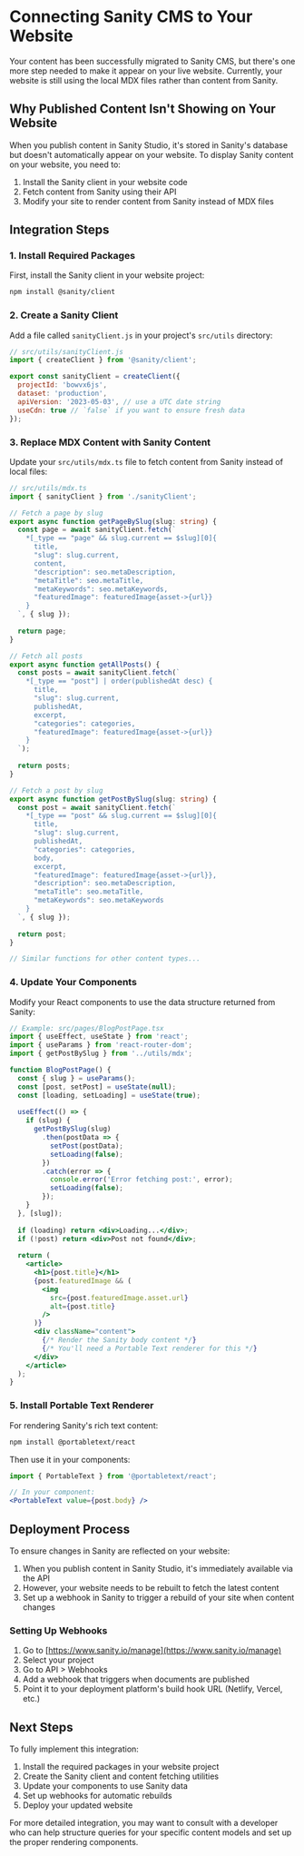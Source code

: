 # Connecting Sanity CMS to Your Website

Your content has been successfully migrated to Sanity CMS, but there's one more step needed to make it appear on your live website. Currently, your website is still using the local MDX files rather than content from Sanity.

## Why Published Content Isn't Showing on Your Website

When you publish content in Sanity Studio, it's stored in Sanity's database but doesn't automatically appear on your website. To display Sanity content on your website, you need to:

1. Install the Sanity client in your website code
2. Fetch content from Sanity using their API
3. Modify your site to render content from Sanity instead of MDX files

## Integration Steps

### 1. Install Required Packages

First, install the Sanity client in your website project:

```bash
npm install @sanity/client
```

### 2. Create a Sanity Client

Add a file called `sanityClient.js` in your project's `src/utils` directory:

```javascript
// src/utils/sanityClient.js
import { createClient } from '@sanity/client';

export const sanityClient = createClient({
  projectId: 'bowvx6js',
  dataset: 'production',
  apiVersion: '2023-05-03', // use a UTC date string
  useCdn: true // `false` if you want to ensure fresh data
});
```

### 3. Replace MDX Content with Sanity Content

Update your `src/utils/mdx.ts` file to fetch content from Sanity instead of local files:

```typescript
// src/utils/mdx.ts
import { sanityClient } from './sanityClient';

// Fetch a page by slug
export async function getPageBySlug(slug: string) {
  const page = await sanityClient.fetch(`
    *[_type == "page" && slug.current == $slug][0]{
      title,
      "slug": slug.current,
      content,
      "description": seo.metaDescription,
      "metaTitle": seo.metaTitle,
      "metaKeywords": seo.metaKeywords,
      "featuredImage": featuredImage{asset->{url}}
    }
  `, { slug });
  
  return page;
}

// Fetch all posts
export async function getAllPosts() {
  const posts = await sanityClient.fetch(`
    *[_type == "post"] | order(publishedAt desc) {
      title,
      "slug": slug.current,
      publishedAt,
      excerpt,
      "categories": categories,
      "featuredImage": featuredImage{asset->{url}}
    }
  `);
  
  return posts;
}

// Fetch a post by slug
export async function getPostBySlug(slug: string) {
  const post = await sanityClient.fetch(`
    *[_type == "post" && slug.current == $slug][0]{
      title,
      "slug": slug.current,
      publishedAt,
      "categories": categories,
      body,
      excerpt,
      "featuredImage": featuredImage{asset->{url}},
      "description": seo.metaDescription,
      "metaTitle": seo.metaTitle,
      "metaKeywords": seo.metaKeywords
    }
  `, { slug });
  
  return post;
}

// Similar functions for other content types...
```

### 4. Update Your Components

Modify your React components to use the data structure returned from Sanity:

```jsx
// Example: src/pages/BlogPostPage.tsx
import { useEffect, useState } from 'react';
import { useParams } from 'react-router-dom';
import { getPostBySlug } from '../utils/mdx';

function BlogPostPage() {
  const { slug } = useParams();
  const [post, setPost] = useState(null);
  const [loading, setLoading] = useState(true);
  
  useEffect(() => {
    if (slug) {
      getPostBySlug(slug)
        .then(postData => {
          setPost(postData);
          setLoading(false);
        })
        .catch(error => {
          console.error('Error fetching post:', error);
          setLoading(false);
        });
    }
  }, [slug]);
  
  if (loading) return <div>Loading...</div>;
  if (!post) return <div>Post not found</div>;
  
  return (
    <article>
      <h1>{post.title}</h1>
      {post.featuredImage && (
        <img 
          src={post.featuredImage.asset.url} 
          alt={post.title} 
        />
      )}
      <div className="content">
        {/* Render the Sanity body content */}
        {/* You'll need a Portable Text renderer for this */}
      </div>
    </article>
  );
}
```

### 5. Install Portable Text Renderer

For rendering Sanity's rich text content:

```bash
npm install @portabletext/react
```

Then use it in your components:

```jsx
import { PortableText } from '@portabletext/react';

// In your component:
<PortableText value={post.body} />
```

## Deployment Process

To ensure changes in Sanity are reflected on your website:

1. When you publish content in Sanity Studio, it's immediately available via the API
2. However, your website needs to be rebuilt to fetch the latest content
3. Set up a webhook in Sanity to trigger a rebuild of your site when content changes

### Setting Up Webhooks

1. Go to [https://www.sanity.io/manage](https://www.sanity.io/manage)
2. Select your project
3. Go to API > Webhooks
4. Add a webhook that triggers when documents are published
5. Point it to your deployment platform's build hook URL (Netlify, Vercel, etc.)

## Next Steps

To fully implement this integration:

1. Install the required packages in your website project
2. Create the Sanity client and content fetching utilities
3. Update your components to use Sanity data
4. Set up webhooks for automatic rebuilds
5. Deploy your updated website

For more detailed integration, you may want to consult with a developer who can help structure queries for your specific content models and set up the proper rendering components.

